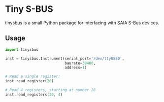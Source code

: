 # Tiny S-BUS

tinysbus is a small Python package for interfacing with SAIA S-Bus devices.

## Usage

```python
import tinysbus

inst = tinysbus.Instrument(serial_port='/dev/ttyUSB0',
                           baurate=38400,
                           address=1)

# Read a single register:
inst.read_register(20)

# Read 4 registers, starting at number 20
inst.read_registers(20, 4)
```